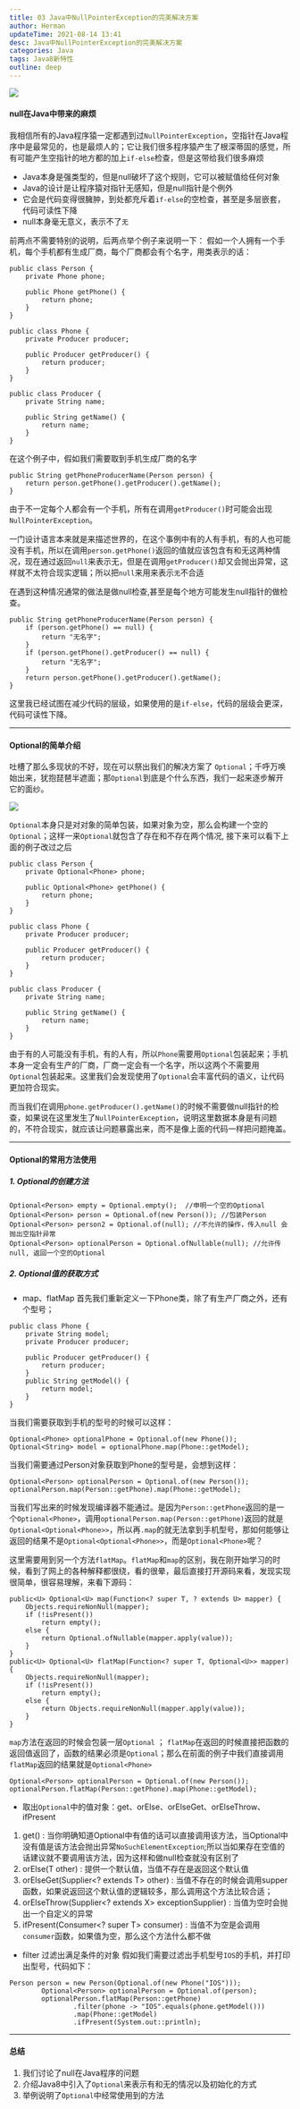 ```yaml
---
title: 03 Java中NullPointerException的完美解决方案
author: Herman
updateTime: 2021-08-14 13:41
desc: Java中NullPointerException的完美解决方案
categories: Java
tags: Java8新特性
outline: deep
---
```


![](https://cdn.jsdelivr.net/gh/silently9527/images//1566169983-5fb3c5b67966e_articlex)

#### null在Java中带来的麻烦
我相信所有的Java程序猿一定都遇到过`NullPointerException`，空指针在Java程序中是最常见的，也是最烦人的；它让我们很多程序猿产生了根深蒂固的感觉，所有可能产生空指针的地方都的加上`if-else`检查，但是这带给我们很多麻烦

- Java本身是强类型的，但是null破坏了这个规则，它可以被赋值给任何对象
- Java的设计是让程序猿对指针无感知，但是null指针是个例外
- 它会是代码变得很臃肿，到处都充斥着`if-else`的空检查，甚至是多层嵌套，代码可读性下降
- null本身毫无意义，表示不了`无`

前两点不需要特别的说明，后两点举个例子来说明一下：
假如一个人拥有一个手机，每个手机都有生成厂商，每个厂商都会有个名字，用类表示的话：

```
public class Person {
    private Phone phone;

    public Phone getPhone() {
        return phone;
    }
}

public class Phone {
    private Producer producer;

    public Producer getProducer() {
        return producer;
    }
}

public class Producer {
    private String name;

    public String getName() {
        return name;
    }
}
```

在这个例子中，假如我们需要取到手机生成厂商的名字

```
public String getPhoneProducerName(Person person) {
    return person.getPhone().getProducer().getName();
}
```
由于不一定每个人都会有一个手机，所有在调用`getProducer()`时可能会出现`NullPointerException`。

一门设计语言本来就是来描述世界的，在这个事例中有的人有手机，有的人也可能没有手机，所以在调用`person.getPhone()`返回的值就应该包含有和无这两种情况，现在通过返回`null`来表示无，但是在调用`getProducer()`却又会抛出异常，这样就不太符合现实逻辑；所以把`null`来用来表示`无`不合适

在遇到这种情况通常的做法是做null检查,甚至是每个地方可能发生null指针的做检查。

```
public String getPhoneProducerName(Person person) {
    if (person.getPhone() == null) {
        return "无名字";
    }
    if (person.getPhone().getProducer() == null) {
        return "无名字";
    }
    return person.getPhone().getProducer().getName();
}
```
这里我已经试图在减少代码的层级，如果使用的是`if-else`，代码的层级会更深，代码可读性下降。

---
#### Optional的简单介绍
吐槽了那么多现状的不好，现在可以祭出我们的解决方案了 `Optional`；千呼万唤始出来，犹抱琵琶半遮面；那`Optional`到底是个什么东西，我们一起来逐步解开它的面纱。

![](https://cdn.jsdelivr.net/gh/silently9527/images//1883051154-5fb2773078853_articlex)

`Optional`本身只是对对象的简单包装，如果对象为空，那么会构建一个空的`Optional`；这样一来`Optional`就包含了存在和不存在两个情况, 接下来可以看下上面的例子改过之后


```
public class Person {
    private Optional<Phone> phone;

    public Optional<Phone> getPhone() {
        return phone;
    }
}

public class Phone {
    private Producer producer;

    public Producer getProducer() {
        return producer;
    }
}

public class Producer {
    private String name;

    public String getName() {
        return name;
    }
}
```

由于有的人可能没有手机，有的人有，所以`Phone`需要用`Optional`包装起来；手机本身一定会有生产的厂商，厂商一定会有一个名字，所以这两个不需要用`Optional`包装起来。这里我们会发现使用了`Optional`会丰富代码的语义，让代码更加符合现实。

而当我们在调用`phone.getProducer().getName()`的时候不需要做null指针的检查，如果说在这里发生了`NullPointerException`，说明这里数据本身是有问题的，不符合现实，就应该让问题暴露出来，而不是像上面的代码一样把问题掩盖。


---
#### Optional的常用方法使用
##### 1. Optional的创建方法

```
Optional<Person> empty = Optional.empty();  //申明一个空的Optional
Optional<Person> person = Optional.of(new Person()); //包装Person
Optional<Person> person2 = Optional.of(null); //不允许的操作，传入null 会抛出空指针异常
Optional<Person> optionalPerson = Optional.ofNullable(null); //允许传null, 返回一个空的Optional
```

##### 2. Optional值的获取方式
- map、flatMap
首先我们重新定义一下Phone类，除了有生产厂商之外，还有个型号；

```
public class Phone {
    private String model;
    private Producer producer;

    public Producer getProducer() {
        return producer;
    }
    public String getModel() {
        return model;
    }
}
```

当我们需要获取到手机的型号的时候可以这样：
```
Optional<Phone> optionalPhone = Optional.of(new Phone());
Optional<String> model = optionalPhone.map(Phone::getModel);
```
当我们需要通过Person对象获取到Phone的型号是，会想到这样：

```
Optional<Person> optionalPerson = Optional.of(new Person());
optionalPerson.map(Person::getPhone).map(Phone::getModel);
```
当我们写出来的时候发现编译器不能通过。是因为`Person::getPhone`返回的是一个`Optional<Phone>`，调用`optionalPerson.map(Person::getPhone)`返回的就是`Optional<Optional<Phone>>`，所以再`.map`的就无法拿到手机型号，那如何能够让返回的结果不是`Optional<Optional<Phone>>`，而是`Optional<Phone>`呢？

这里需要用到另一个方法`flatMap`。`flatMap`和`map`的区别，我在刚开始学习的时候，看到了网上的各种解释都很绕，看的很晕，最后直接打开源码来看，发现实现很简单，很容易理解，来看下源码：

```
public<U> Optional<U> map(Function<? super T, ? extends U> mapper) {
    Objects.requireNonNull(mapper);
    if (!isPresent())
        return empty();
    else {
        return Optional.ofNullable(mapper.apply(value));
    }
}
public<U> Optional<U> flatMap(Function<? super T, Optional<U>> mapper) {
    Objects.requireNonNull(mapper);
    if (!isPresent())
        return empty();
    else {
        return Objects.requireNonNull(mapper.apply(value));
    }
}
```
`map`方法在返回的时候会包装一层`Optional` ； `flatMap`在返回的时候直接把函数的返回值返回了，函数的结果必须是`Optional`；那么在前面的例子中我们直接调用`flatMap`返回的结果就是`Optional<Phone>`

```
Optional<Person> optionalPerson = Optional.of(new Person());
optionalPerson.flatMap(Person::getPhone).map(Phone::getModel);
```

- 取出`Optional`中的值对象：get、orElse、orElseGet、orElseThrow、ifPresent
1. get() : 当你明确知道Optional中有值的话可以直接调用该方法，当Optional中没有值是该方法会抛出异常`NoSuchElementException`;所以当如果存在空值的话建议就不要调用该方法，因为这样和做null检查就没有区别了
2. orElse(T other) : 提供一个默认值，当值不存在是返回这个默认值
3. orElseGet(Supplier<? extends T> other) : 当值不存在的时候会调用supper函数，如果说返回这个默认值的逻辑较多，那么调用这个方法比较合适；
4. orElseThrow(Supplier<? extends X> exceptionSupplier) : 当值为空时会抛出一个自定义的异常
5. ifPresent(Consumer<? super T> consumer) : 当值不为空是会调用`consumer`函数，如果值为空，那么这个方法什么都不做


- filter 过滤出满足条件的对象
假如我们需要过滤出手机型号`IOS`的手机，并打印出型号，代码如下：

```
Person person = new Person(Optional.of(new Phone("IOS")));
        Optional<Person> optionalPerson = Optional.of(person);
        optionalPerson.flatMap(Person::getPhone)
                .filter(phone -> "IOS".equals(phone.getModel()))
                .map(Phone::getModel)
                .ifPresent(System.out::println);
```

---
#### 总结
1. 我们讨论了null在Java程序的问题
2. 介绍Java8中引入了`Optional`来表示有和无的情况以及初始化的方式
3. 举例说明了`Optional`中经常使用到的方法
